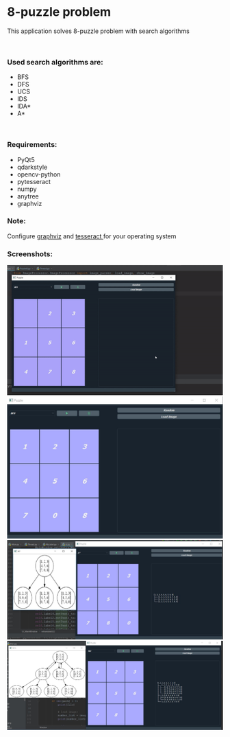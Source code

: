<h1> 8-puzzle problem </h1>

<p> This application solves 8-puzzle problem with search algorithms</p>
<br>
<h3>Used search algorithms are: </h3>
<ul>
  <li>BFS</li>
  <li>DFS</li>
  <li>UCS</li>
  <li>IDS</li>
  <li>IDA*</li>
  <li>A*</li>
</ul>
<br>
<h3>Requirements: </h3>
<ul>
  <li>PyQt5</li>
  <li>qdarkstyle</li>
  <li>opencv-python</li>
  <li>pytesseract</li>
  <li>numpy</li>
  <li>anytree</li>
   <li>graphviz</li>
</ul>

<h3>Note: </h3>
<p>Configure <a href="http://graphviz.org/" target="_blank">graphviz</a>
and <a href = "https://github.com/tesseract-ocr/tesseract/wiki" target="_blank"> tesseract </a>
for your operating system
</p>

<h3>Screenshots: </h3>

<img src="https://github.com/iamMHZ/AI/blob/master/doc/ai.gif" alt="UI" >
<br>
<img src="https://github.com/iamMHZ/AI/blob/master/doc/puzzle1.JPG" alt="UI" >
<br>
<img src="https://github.com/iamMHZ/AI/blob/master/doc/puzzle2.JPG" alt="UI" >
<br>
<img src="https://github.com/iamMHZ/AI/blob/master/doc/puzzle3.JPG" alt="UI" >



